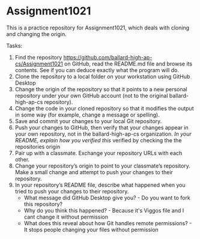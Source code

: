 # Assignment1021
This is a practice repository for Assignment1021, which deals with cloning and changing the origin.

Tasks:
1. Find the repository https://github.com/ballard-high-ap-cs/Assignment1021 on GitHub, read the README.md file and browse its contents. See if you can deduce exactly what the program will do.
2. Clone the repository to a local folder on your workstation using GitHub Desktop
3. Change the origin of the repository so that it points to a new personal repository under your own GitHub account (not to the original ballard-high-ap-cs repository).
4. Change the code in your cloned repository so that it modifies the output in some way (for example, change a message or spelling).
5. Save and commit your changes to your local Git repository.
6. Push your changes to GitHub, then verify that your changes appear in your own repository, not in the ballard-high-ap-cs organization.
  *In your README, explain how you verified this* verified by checking the the repositories origin
7. Pair up with a classmate. Exchange your repository URLs with each other.
8. Change your repository’s origin to point to your classmate’s repository. Make a small change and attempt to push your changes to their repository.
9. In your repository’s README file, describe what happened when you tried to push your changes to their repository.  
   * What message did GitHub Desktop give you? - Do you want to fork this repository?
   * Why do you think this happened? - Because it's Viggos file and I cant change it without permission
   * What does this reveal about how Git handles remote permissions? - It stops people changing your files without permission
